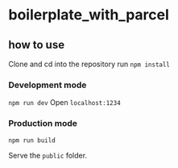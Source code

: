 # boilerplate_with_parcel

## how to use
Clone and cd into the repository 
run `npm install`

### Development mode
`npm run dev`
Open `localhost:1234`

### Production mode
`npm run build`

Serve the `public` folder.
